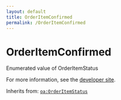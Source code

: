 ```yaml
---
layout: default
title: OrderItemConfirmed
permalink: /OrderItemConfirmed
---
```


# OrderItemConfirmed
Enumerated value of OrderItemStatus

For more information, see the [developer site](https://developer.openactive.io/data-model/types/orderitemconfirmed).

Inherits from: [`oa:OrderItemStatus`](https://openactive.io/OrderItemStatus)
